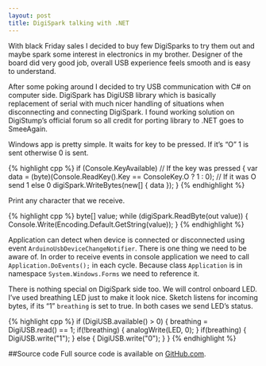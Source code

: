 ```yaml
---
layout: post
title: DigiSpark talking with .NET
---
```


With black Friday sales I decided to buy few DigiSparks to try them out and maybe spark some interest in electronics in my brother. Designer of the board did very good job, overall USB experience feels smooth and is easy to understand.

After some poking around I decided to try USB communication with C# on computer side. DigiSpark has DigiUSB library which is basically replacement of serial with much nicer handling of situations when disconnecting and connecting DigiSpark. I found working solution on DigiStump’s official forum so all credit for porting library to .NET goes to SmeeAgain.

Windows app is pretty simple. It waits for key to be pressed. If it’s “O” 1 is sent otherwise 0 is sent.

{% highlight cpp %}
if (Console.KeyAvailable) // If the key was pressed
{
  var data = (byte)(Console.ReadKey().Key == ConsoleKey.O ? 1 : 0); // If it was O send 1 else 0
  digiSpark.WriteBytes(new[] { data });
}
{% endhighlight %}

Print any character that we receive.

{% highlight cpp %}
byte[] value;
while (digiSpark.ReadByte(out value))
{
  Console.Write(Encoding.Default.GetString(value));
}
{% endhighlight %}

Application can detect when device is connected or disconnected using event `ArduinoUsbDeviceChangeNotifier`. There is one thing we need to be aware of. In order to receive events in console application we need to call `Application.DoEvents();` in each cycle. Because class `Application` is in namespace `System.Windows.Forms` we need to reference it.

There is nothing special on DigiSpark side too. We will control onboard LED. I’ve used breathing LED just to make it look nice. Sketch listens for incoming bytes, if its “1” `breathing` is set to true. In both cases we send LED’s status.

{% highlight cpp %}
if (DigiUSB.available() > 0) {
  breathing = DigiUSB.read() == 1;
  if(!breathing) {
    analogWrite(LED, 0);
  }
  if(breathing) {
    DigiUSB.write("1");
  } else {
    DigiUSB.write("0");
  }
}
{% endhighlight %}

##Source code
Full source code is available on [GitHub.com][1].


  [1]: https://github.com/stlk/DigiSparkDotNet "Link to GitHub.com"